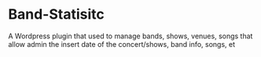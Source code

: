 # Band-Statisitc
A Wordpress plugin that used to manage bands, shows, venues, songs that allow admin the insert date of the concert/shows,  band info, songs, et
